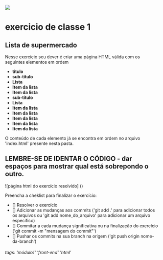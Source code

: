 ![](https://www.google.com/url?sa=i&url=https%3A%2F%2Fpt.vecteezy.com%2Ffotos-gratis%2Ffundo-neon&psig=AOvVaw0hA7sXmUykONi0SriZh2-B&ust=1677953947180000&source=images&cd=vfe&ved=0CBAQjRxqFwoTCPisx9ivwP0CFQAAAAAdAAAAABAE)

# exercicio de classe 1

## Lista de supermercado

Nesse exercicio seu dever é criar uma página HTML válida com os seguintes elementos em ordem 

- **titulo**
- **sub-título**
- **Lista**
- **Item da lista**
- **Item da lista**
- **sub-título**
- **Lista**
- **Item da lista**
- **Item da lista**
- **Item da lista**
- **Item da lista**
- **Item da lista**

O conteúdo de cada elemento já se encontra  em ordem no arquivo 'index.html' presente nesta pasta.

## LEMBRE-SE DE IDENTAR O CÓDIGO - dar espaços para mostrar qual está sobrepondo o outro.

![página html do exercício resolvido] ()

Preencha a cheklist para finalizar o exercício:

- [] Resolver o exercício
- [] Adicionar as mudanças aos commits ('git add .' para adicionar todos os arquivos ou 'git add nome_do_arquivo' para adicionar um arquivo especifico)
- [] Commitar a cada mudança significativa ou na finalização do exercício ('git commit -m "mensagem do commit"')
- [] Pushar os commits na sua branch na origem ('git push origin nome-da-branch')

###### tags: 'módulo1' 'front-end' 'html'

